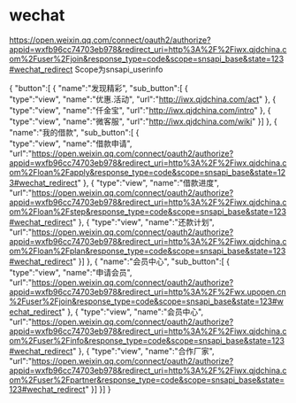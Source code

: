 # wechat

https://open.weixin.qq.com/connect/oauth2/authorize?appid=wxfb96cc74703eb978&redirect_uri=http%3A%2F%2Fiwx.qjdchina.com%2Fuser%2Fjoin&response_type=code&scope=snsapi_base&state=123#wechat_redirect
Scope为snsapi_userinfo

{
     "button":[
      {
           "name":"发现精彩",
           "sub_button":[
           {	
               "type":"view",
               "name":"优惠.活动",
               "url":"http://iwx.qjdchina.com/act"
            },
            {
               "type":"view",
               "name":"仟金宝",
               "url":"http://iwx.qjdchina.com/intro"
            },
            {
               "type":"view",
               "name":"微客服",
               "url":"http://iwx.qjdchina.com/wiki"
            }]
       },
	   {
           "name":"我的借款",
           "sub_button":[
           {	
               "type":"view",
               "name":"借款申请",
               "url":"https://open.weixin.qq.com/connect/oauth2/authorize?appid=wxfb96cc74703eb978&redirect_uri=http%3A%2F%2Fiwx.qjdchina.com%2Floan%2Fapply&response_type=code&scope=snsapi_base&state=123#wechat_redirect"
            },
            {
               "type":"view",
               "name":"借款进度",
               "url":"https://open.weixin.qq.com/connect/oauth2/authorize?appid=wxfb96cc74703eb978&redirect_uri=http%3A%2F%2Fiwx.qjdchina.com%2Floan%2Fstep&response_type=code&scope=snsapi_base&state=123#wechat_redirect"
            },
            {
               "type":"view",
               "name":"还款计划",
               "url":"https://open.weixin.qq.com/connect/oauth2/authorize?appid=wxfb96cc74703eb978&redirect_uri=http%3A%2F%2Fiwx.qjdchina.com%2Floan%2Fplan&response_type=code&scope=snsapi_base&state=123#wechat_redirect"
            }]
       },
	   {
           "name":"会员中心",
           "sub_button":[
           {	
               "type":"view",
               "name":"申请会员",
               "url":"https://open.weixin.qq.com/connect/oauth2/authorize?appid=wxfb96cc74703eb978&redirect_uri=http%3A%2F%2Fwx.upopen.cn%2Fuser%2Fjoin&response_type=code&scope=snsapi_base&state=123#wechat_redirect"
            },
            {
               "type":"view",
               "name":"会员中心",
               "url":"https://open.weixin.qq.com/connect/oauth2/authorize?appid=wxfb96cc74703eb978&redirect_uri=http%3A%2F%2Fiwx.qjdchina.com%2Fuser%2Finfo&response_type=code&scope=snsapi_base&state=123#wechat_redirect"
            },
            {
               "type":"view",
               "name":"合作厂家",
               "url":"https://open.weixin.qq.com/connect/oauth2/authorize?appid=wxfb96cc74703eb978&redirect_uri=http%3A%2F%2Fiwx.qjdchina.com%2Fuser%2Fpartner&response_type=code&scope=snsapi_base&state=123#wechat_redirect"
            }]
       }]
 }
